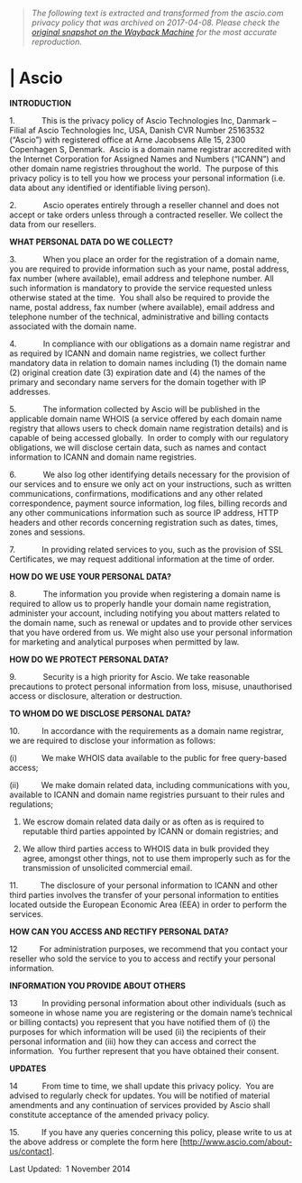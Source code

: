 > *The following text is extracted and transformed from the ascio.com privacy policy that was archived on 2017-04-08. Please check the [original snapshot on the Wayback Machine](https://web.archive.org/web/20170408144420id_/http%3A//www.ascio.com/privacy-policy) for the most accurate reproduction.*

# | Ascio

**INTRODUCTION**

1.            This is the privacy policy of Ascio Technologies Inc, Danmark – Filial af Ascio Technologies Inc, USA, Danish CVR Number 25163532 (“Ascio”) with registered office at Arne Jacobsens Alle 15, 2300 Copenhagen S, Denmark.  Ascio is a domain name registrar accredited with the Internet Corporation for Assigned Names and Numbers (“ICANN”) and other domain name registries throughout the world.  The purpose of this privacy policy is to tell you how we process your personal information (i.e. data about any identified or identifiable living person).

2.            Ascio operates entirely through a reseller channel and does not accept or take orders unless through a contracted reseller. We collect the data from our resellers.

**WHAT PERSONAL DATA DO WE COLLECT?**

3.            When you place an order for the registration of a domain name, you are required to provide information such as your name, postal address, fax number (where available), email address and telephone number. All such information is mandatory to provide the service requested unless otherwise stated at the time.  You shall also be required to provide the name, postal address, fax number (where available), email address and telephone number of the technical, administrative and billing contacts associated with the domain name. 

4.            In compliance with our obligations as a domain name registrar and as required by ICANN and domain name registries, we collect further mandatory data in relation to domain names including (1) the domain name (2) original creation date (3) expiration date and (4) the names of the primary and secondary name servers for the domain together with IP addresses. 

5.            The information collected by Ascio will be published in the applicable domain name WHOIS (a service offered by each domain name registry that allows users to check domain name registration details) and is capable of being accessed globally.  In order to comply with our regulatory obligations, we will disclose certain data, such as names and contact information to ICANN and domain name registries.

6.            We also log other identifying details necessary for the provision of our services and to ensure we only act on your instructions, such as written communications, confirmations, modifications and any other related correspondence, payment source information, log files, billing records and any other communications information such as source IP address, HTTP headers and other records concerning registration such as dates, times, zones and sessions. 

7.            In providing related services to you, such as the provision of SSL Certificates, we may request additional information at the time of order. 

**HOW DO WE USE YOUR PERSONAL DATA?**

8.            The information you provide when registering a domain name is required to allow us to properly handle your domain name registration, administer your account, including notifying you about matters related to the domain name, such as renewal or updates and to provide other services that you have ordered from us. We might also use your personal information for marketing and analytical purposes when permitted by law.   

**HOW DO WE PROTECT PERSONAL DATA?**

9.            Security is a high priority for Ascio. We take reasonable precautions to protect personal information from loss, misuse, unauthorised access or disclosure, alteration or destruction.   

**TO WHOM DO WE DISCLOSE PERSONAL DATA?**

10.          In accordance with the requirements as a domain name registrar, we are required to disclose your information as follows:

(i)           We make WHOIS data available to the public for free query-based access;

(ii)          We make domain related data, including communications with you, available to ICANN and domain name registries pursuant to their rules and regulations;

  1. We escrow domain related data daily or as often as is required to reputable third parties appointed by ICANN or domain registries; and


  1. We allow third parties access to WHOIS data in bulk provided they agree, amongst other things, not to use them improperly such as for the transmission of unsolicited commercial email.



11.          The disclosure of your personal information to ICANN and other third parties involves the transfer of your personal information to entities located outside the European Economic Area (EEA) in order to perform the services.

**HOW CAN YOU ACCESS AND RECTIFY PERSONAL DATA?**

12          For administration purposes, we recommend that you contact your reseller who sold the service to you to access and rectify your personal information.       

**INFORMATION YOU PROVIDE ABOUT OTHERS**

13           In providing personal information about other individuals (such as someone in whose name you are registering or the domain name’s technical or billing contacts) you represent that you have notified them of (i) the purposes for which information will be used (ii) the recipients of their personal information and (iii) how they can access and correct the information.  You further represent that you have obtained their consent. 

**UPDATES**

14           From time to time, we shall update this privacy policy.  You are advised to regularly check for updates. You will be notified of material amendments and any continuation of services provided by Ascio shall constitute acceptance of the amended privacy policy.

15.          If you have any queries concerning this policy, please write to us at the above address or complete the form here [<http://www.ascio.com/about-us/contact>].  

Last Updated:  1 November 2014 
